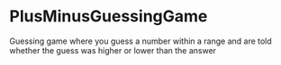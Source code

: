 # PlusMinusGuessingGame
Guessing game where you guess a number within a range and are told whether the guess was higher or lower than the answer
